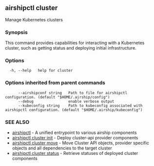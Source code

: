 ## airshipctl cluster

Manage Kubernetes clusters

### Synopsis

This command provides capabilities for interacting with a Kubernetes cluster,
such as getting status and deploying initial infrastructure.


### Options

```
  -h, --help   help for cluster
```

### Options inherited from parent commands

```
      --airshipconf string   Path to file for airshipctl configuration. (default "$HOME/.airship/config")
      --debug                enable verbose output
      --kubeconfig string    Path to kubeconfig associated with airshipctl configuration. (default "$HOME/.airship/kubeconfig")
```

### SEE ALSO

* [airshipctl](airshipctl.md)	 - A unified entrypoint to various airship components
* [airshipctl cluster init](airshipctl_cluster_init.md)	 - Deploy cluster-api provider components
* [airshipctl cluster move](airshipctl_cluster_move.md)	 - Move Cluster API objects, provider specific objects and all dependencies to the target cluster
* [airshipctl cluster status](airshipctl_cluster_status.md)	 - Retrieve statuses of deployed cluster components

